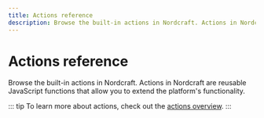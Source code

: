 ```yaml
---
title: Actions reference
description: Browse the built-in actions in Nordcraft. Actions in Nordcraft are reusable JavaScript functions that allow you to extend the platform's functionality. 
---
```


# Actions reference

Browse the built-in actions in Nordcraft. Actions in Nordcraft are reusable JavaScript functions that allow you to extend the platform's functionality.

::: tip
To learn more about actions, check out the [actions overview](/actions/overview).
:::
